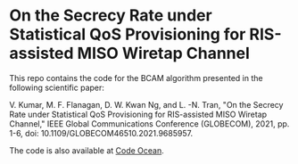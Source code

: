 # On the Secrecy Rate under Statistical QoS Provisioning for RIS-assisted MISO Wiretap Channel

This repo contains the code for the BCAM algorithm presented in the following scientific paper:

V. Kumar, M. F. Flanagan, D. W. Kwan Ng, and L. -N. Tran, "On the Secrecy Rate under Statistical QoS Provisioning for RIS-assisted MISO Wiretap Channel," IEEE Global Communications Conference (GLOBECOM), 2021, pp. 1-6, doi: 10.1109/GLOBECOM46510.2021.9685957.

The code is also available at [Code Ocean](https://codeocean.com/capsule/4652120/tree/v1).

